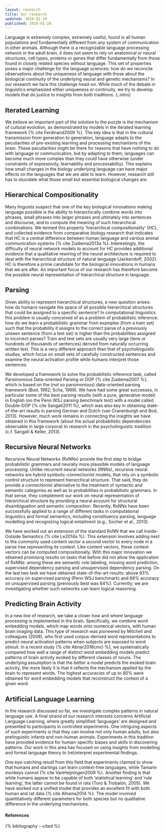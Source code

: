 ```yaml
---
layout: research
title: Our research
updated: 2018-01-29
published: 2018-01-28
---
```


Language is extremely complex, extremely useful, found in all human populations and fundamentally different from any system of communication in other animals. Although there is a recognizable language processing network in the adult brain, it does not seem to rely on anatomical or neural structures, cell types, proteins or genes that differ fundamentally from those found in closely related species without language. This set of properties poses a major challenge for the language sciences: how do we reconcile observations about the uniqueness of language with those about the biological continuity of the underlying neural and genetic mechanisms? In our research we face this challenge head-on. While much of the debate in linguistics emphasized either uniqueness or continuity, we try to develop models that do justice to insights from both traditions.
{:.intro}

Iterated Learning
-----------------

We believe an important part of the solution to the puzzle is the mechanism of cultural evolution, as demonstrated by models in the iterated learning framework {% cite Ferdinand2009 %}. The key idea is that in the cultural transmission from generation to generation, language adapts to the peculiarities of pre-existing learning and processing mechanisms of the brain. These peculiarities might be there for reasons that have nothing to do with language or communication, but by adapting to them, languages can become much more complex than they could have otherwise (under constraints of expressivity, learnability and processability). This explains how small changes in the biology underlying language can have major effects on the languages that we are able to learn. However, research still has to elucidate what those small but essential biological changes are.

Hierarchical Compositionality
-----------------------------

Many linguists suspect that one of the key biological innovations making language possible is the ability to hierarchically combine words into phrases, small phrases into larger phrases and ultimately into sentences and discourse, and to compute the meaning of such hierarchical combinations. We termed this property ’hierarchical compositionality’ (HC), and collected evidence from comparative biology research that indicates that HC is a central difference between human language and various animal communication systems {% cite Zuidema2013a %}. Interestingly, the difficulty of neural network models to account for HC provides additional evidence that a qualitative rewiring of the neural architecture is required to deal with the hierarchical structure of natural language (Jackendoff, 2002). HC is therefore a prime candidate for the biological innovations in humans that we are after. An important focus of our research has therefore become the possible neural representation of hierarchical structure in language.

Parsing
-------

Given ability to represent hierarchical structures, a new question arises: how do humans navigate the space of all possible hierarchical structures that could be assigned to a specific sentence? In computational linguistics this problem is usually conceived of as a problem of probabilistic inference: how do we learn a probabilistic grammar from examples (from a train set) such that the probability it assigns to the correct parse of a previously unseen sentence (from a test set) is higher than the probabilities assigned to incorrect parses? Train and test sets are usually very large (tens or hundreds of thousands of sentences) derived from naturally occurring written text. This is a very different approach than that of psycholinguistic studies, which focus on small sets of carefully constructed sentences and examine the neural activation profile while humans interpret those sentences.

We developed a framework to solve the probabilistic inference task, called Parsimonious Data-oriented Parsing or DOP {% cite Zuidema2007 %}, which is based on the (not so parsimonious) data-oriented parsing framework (Bod, 1992; Scha, 1999). We have had some great successes, in particular some of the best parsing results (with a pure, generative model) in English (on the Penn WSJ parsing benchmark test) with a model called Double-DOP {% cite Sangati2011 %}, which was also key in obtaining state-of-the-art results in parsing German and Dutch (van Cranenburgh and Bod, 2013). However, much work remains in connecting the insights we have obtained in this framework (about the actual probabilistic dependencies observable in large corpora) to research in the psycholinguistic tradition (c.f. Sangati & Keller, 2013).

Recursive Neural Networks
-------------------------

Recursive Neural Networks (RxNNs) provide the first step to bridge probabilistic grammars and neurally more plausible models of language processing. Unlike recurrent neural networks (RNNs), recursive neural networks are hybrid symbolic-connectionist models, that rely on a symbolic control structure to represent hierarchical structure. That said, they do provide a connectionist alternative to the treatment of syntactic and semantic categories as well as to probabilities in probabilistic grammars. In that sense, they complement our work on neural representation of hierarchical structure by providing a neural account for structural disambiguation and semantic composition. Recently, RxNNs have been successfully applied to a range of different tasks in computational linguistics and formal semantics, including constituency parsing, language modelling and recognizing logical entailment (e.g., Socher et al., 2013).

We have worked out an extension of the standard RxNN that we call Inside-Outside Semantics {% cite Le2014a %}. This extension involves adding next to the commonly used content vector a second vector to every node in a parse tree representing its context. Like content vectors, these context vectors can be computed compositionally. With this major innovation we obtained promising results on tasks that before did not allow the application of RxNNs: among these are semantic role labeling, missing word prediction, supervised dependency parsing and unsupervised dependency parsing. On the last two task we have obtained state-of-the-art results: above 93% accuracy on supervised parsing (Penn WSJ benchmark) and 66% accuracy on unsupervised parsing (previously best was 64%). Currently, we are investigating whether such networks can learn logical reasoning.

Predicting Brain Activity
-------------------------

In a new line of research, we take a closer how and where language processing is implemented in the brain. Specifically, we combine word embedding models, which map words onto numerical vectors, with human brain imaging data. This type of research was pioneered by Mitchell and colleagues (2008), who first used corpus-derived word representations to predict neural activation patterns when subjects are exposed to word stimuli. In a recent study {% cite Abnar2018cmcl %}, we systematically compared how well a range of distinct word embedding models predict patterns of brain activity evoked by different classes of nouns. The underlying assumption is that the better a model predicts the evoked brain activity, the more likely it is that it reflects the mechanism applied by the brain to represent words. The highest accuracies of up to 80% were obtained for word embedding models that reconstruct the context of a given word.

Artificial Language Learning
----------------------------

In the research discussed so far, we investigate complex patterns in natural language use. A final strand of our research interests concerns Artificial Language Learning, where greatly simplified ’languages’ are designed and presented to participants in controlled experiments. One intriguing aspects of such experiments is that they can involve not only human adults, but also prelinguistic infants and non-human animals. Experiments in this tradition have provided evidence for human-specific biases and skills in discovering patterns. Our work in this area has focused on using insights from modelling and formal language theory to (re)interpret experimental findings.

One eye-catching result from this field that experiments claimed to show that humans and starlings can learn context-free languages, while Tamarin monkeys cannot {% cite VanHeijningen2009 %}. Another finding is that while humans appear to be capable of both ’statistical learning’ and ’rule learning’, the latter cannot be found in rats (Toro & Trobalón, 2005). We have worked out a unified model that provides an excellent fit with both human and rat data {% cite Alhama2014 %}. The model involved quantitatively different parameters for both species but no qualitative difference in the underlying mechanisms.

<div class="references">
  <h4>References</h4>
  {% bibliography --cited %}
</div>